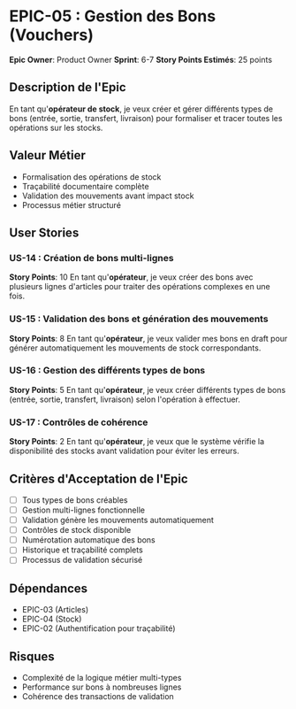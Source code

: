 # EPIC-05 : Gestion des Bons (Vouchers)

**Epic Owner**: Product Owner
**Sprint**: 6-7
**Story Points Estimés**: 25 points

## Description de l'Epic

En tant qu'**opérateur de stock**, je veux créer et gérer différents types de bons (entrée, sortie, transfert, livraison) pour formaliser et tracer toutes les opérations sur les stocks.

## Valeur Métier

- Formalisation des opérations de stock
- Traçabilité documentaire complète
- Validation des mouvements avant impact stock
- Processus métier structuré

## User Stories

### US-14 : Création de bons multi-lignes
**Story Points**: 10
En tant qu'**opérateur**, je veux créer des bons avec plusieurs lignes d'articles pour traiter des opérations complexes en une fois.

### US-15 : Validation des bons et génération des mouvements
**Story Points**: 8
En tant qu'**opérateur**, je veux valider mes bons en draft pour générer automatiquement les mouvements de stock correspondants.

### US-16 : Gestion des différents types de bons
**Story Points**: 5
En tant qu'**opérateur**, je veux créer différents types de bons (entrée, sortie, transfert, livraison) selon l'opération à effectuer.

### US-17 : Contrôles de cohérence
**Story Points**: 2
En tant qu'**opérateur**, je veux que le système vérifie la disponibilité des stocks avant validation pour éviter les erreurs.

## Critères d'Acceptation de l'Epic

- [ ] Tous types de bons créables
- [ ] Gestion multi-lignes fonctionnelle
- [ ] Validation génère les mouvements automatiquement
- [ ] Contrôles de stock disponible
- [ ] Numérotation automatique des bons
- [ ] Historique et traçabilité complets
- [ ] Processus de validation sécurisé

## Dépendances

- EPIC-03 (Articles)
- EPIC-04 (Stock)
- EPIC-02 (Authentification pour traçabilité)

## Risques

- Complexité de la logique métier multi-types
- Performance sur bons à nombreuses lignes
- Cohérence des transactions de validation